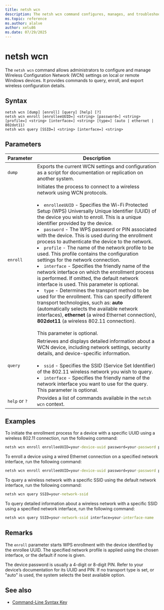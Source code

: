 ```yaml
---
title: netsh wcn
description: The netsh wcn command configures, manages, and troubleshoots Wireless Configuration Network (WCN) settings on Windows devices.
ms.topic: reference
ms.author: alalve
author: xelu86
ms.date: 07/29/2025
---
```


# netsh wcn

The `netsh wcn` command allows administrators to configure and manage Wireless Configuration Network (WCN) settings on local or remote Windows devices. It provides commands to query, enroll, and export wireless configuration details.

## Syntax

```
netsh wcn [dump] [enroll] [query] [help] [?]
netsh wcn enroll [enrolleeUUID=] <string> [password=] <string> [profile=] <string> [interface=] <string> [type=] (auto | ethernet | 802dot11)
netsh wcn query [SSID=] <string> [interface=] <string>
```

## Parameters

| Parameter | Description |
|--|--|
| `dump` | Exports the current WCN settings and configuration as a script for documentation or replication on another system. |
| `enroll` | Initiates the process to connect to a wireless network using WCN protocols. <br><br><li> `enrolleeUUID` - Specifies the Wi-Fi Protected Setup (WPS) Universally Unique Identifier (UUID) of the device you wish to enroll. This is a unique identifier provided by the device. <li> `password` - The WPS password or PIN associated with the device. This is used during the enrollment process to authenticate the device to the network. <li> `profile` - The name of the network profile to be used. This profile contains the configuration settings for the network connection. <li> `interface` - Specifies the friendly name of the network interface on which the enrollment process is performed. If omitted, the default network interface is used. This parameter is optional. <li> `type` - Determines the transport method to be used for the enrollment. This can specify different transport technologies, such as: **auto** (automatically selects the available network interfaces), **ethernet** (a wired Ethernet connection), **802dot11** (a wireless 802.11 connection). <br><br> This parameter is optional. </li> |
| `query` | Retrieves and displays detailed information about a WCN device, including network settings, security details, and device-specific information. <br><br><li> `ssid` - Specifies the SSID (Service Set Identifier) of the 802.11 wireless network you wish to query. <li> `interface` - Specifies the friendly name of the network interface you want to use for the query. This parameter is optional. </li> |
| `help` or `?` | Provides a list of commands available in the `netsh wcn` context. |

## Examples

To initiate the enrollment process for a device with a specific UUID using a wireless 802.11 connection, run the following command:

```cmd
netsh wcn enroll enrolleeUUID=your-device-uuid password=your-password profile=your-ssid type=802dot11
```

To enroll a device using a wired Ethernet connection on a specified network interface, run the following command:

```cmd
netsh wcn enroll enrolleeUUID=your-device-uuid password=your-password profile=your-ssid interface=your-interface-name type=ethernet
```

To query a wireless network with a specific SSID using the default network interface, run the following command:

```cmd
netsh wcn query SSID=your-network-ssid
```

To query detailed information about a wireless network with a specific SSID using a specified network interface, run the following command:

```cmd
netsh wcn query SSID=your-network-ssid interface=your-interface-name
```

## Remarks

The `enroll` parameter starts WPS enrollment with the device identified by the enrollee UUID. The specified network profile is applied using the chosen interface, or the default if none is given.

The device password is usually a 4-digit or 8-digit PIN. Refer to your device’s documentation for its UUID and PIN. If no transport type is set, or "auto" is used, the system selects the best available option.

## See also

- [Command-Line Syntax Key](command-line-syntax-key.md)
